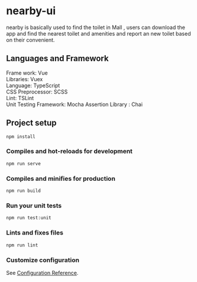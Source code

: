 # nearby-ui
nearby is basically used to find the toilet in Mall , users can download the app and find the nearest toilet and amenities and report an new toilet based on their convenient.

## Languages and Framework

Frame work: Vue  
Libraries: Vuex  
Language: TypeScript  
CSS Preprocessor: SCSS  
Lint: TSLint  
Unit Testing Framework: Mocha
Assertion Library : Chai

## Project setup
```
npm install
```

### Compiles and hot-reloads for development
```
npm run serve
```

### Compiles and minifies for production
```
npm run build
```

### Run your unit tests
```
npm run test:unit
```
### Lints and fixes files
```
npm run lint
```
### Customize configuration
See [Configuration Reference](https://cli.vuejs.org/config/).
